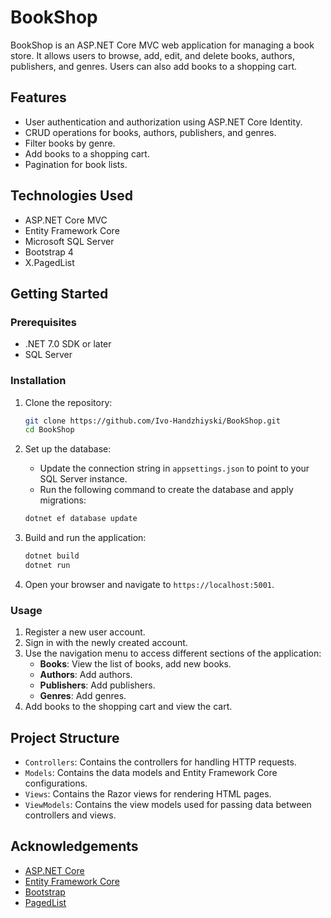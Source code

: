 # BookShop

BookShop is an ASP.NET Core MVC web application for managing a book store. It allows users to browse, add, edit, and delete books, authors, publishers, and genres. Users can also add books to a shopping cart.

## Features

- User authentication and authorization using ASP.NET Core Identity.
- CRUD operations for books, authors, publishers, and genres.
- Filter books by genre.
- Add books to a shopping cart.
- Pagination for book lists.

## Technologies Used

- ASP.NET Core MVC
- Entity Framework Core
- Microsoft SQL Server
- Bootstrap 4
- X.PagedList

## Getting Started

### Prerequisites

- .NET 7.0 SDK or later
- SQL Server

### Installation

1. Clone the repository:

    ```bash
    git clone https://github.com/Ivo-Handzhiyski/BookShop.git
    cd BookShop
    ```

2. Set up the database:

    - Update the connection string in `appsettings.json` to point to your SQL Server instance.
    - Run the following command to create the database and apply migrations:

    ```bash
    dotnet ef database update
    ```

3. Build and run the application:

    ```bash
    dotnet build
    dotnet run
    ```

4. Open your browser and navigate to `https://localhost:5001`.

### Usage

1. Register a new user account.
2. Sign in with the newly created account.
3. Use the navigation menu to access different sections of the application:
    - **Books**: View the list of books, add new books.
    - **Authors**: Add authors.
    - **Publishers**: Add publishers.
    - **Genres**: Add genres.
4. Add books to the shopping cart and view the cart.

## Project Structure

- `Controllers`: Contains the controllers for handling HTTP requests.
- `Models`: Contains the data models and Entity Framework Core configurations.
- `Views`: Contains the Razor views for rendering HTML pages.
- `ViewModels`: Contains the view models used for passing data between controllers and views.

## Acknowledgements
- [ASP.NET Core](https://docs.microsoft.com/en-us/aspnet/core/)
- [Entity Framework Core](https://docs.microsoft.com/en-us/ef/core/)
- [Bootstrap](https://getbootstrap.com/)
- [PagedList](https://github.com/dncuug/X.PagedList)
